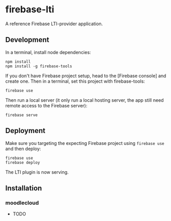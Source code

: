 # firebase-lti

A reference Firebase LTI-provider application.

## Development

In a terminal, install node dependencies:
```shell
npm install
npm install -g firebase-tools
```

If you don't have Firebase project setup, head to the [Firebase console]
and create one. Then in a terminal, set this project with firebase-tools:
```shell
firebase use
```

Then run a local server (it only run a local hosting server, the app still need
remote access to the Firebase server):
```shell
firebase serve
```


## Deployment

Make sure you targeting the expecting Firebase project using `firebase use` and
then deploy:

```shell
firebase use
firebase deploy
```

The LTI plugin is now serving.


## Installation

### moodlecloud

- TODO
